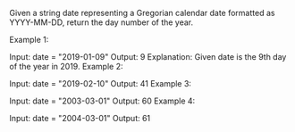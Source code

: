 Given a string date representing a Gregorian calendar date formatted as YYYY-MM-DD, return the day number of the year.



Example 1:

Input: date = "2019-01-09"
Output: 9
Explanation: Given date is the 9th day of the year in 2019.
Example 2:

Input: date = "2019-02-10"
Output: 41
Example 3:

Input: date = "2003-03-01"
Output: 60
Example 4:

Input: date = "2004-03-01"
Output: 61
